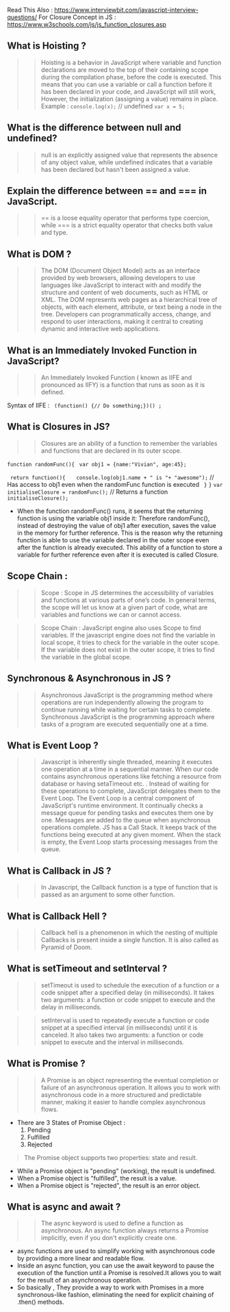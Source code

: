 Read This Also : https://www.interviewbit.com/javascript-interview-questions/
For Closure Concept in JS : https://www.w3schools.com/js/js_function_closures.asp


## What is Hoisting ?
>> Hoisting is a behavior in JavaScript where variable and function declarations are moved to the top of their containing scope during the compilation phase, before the code is executed. This means that you can use a variable or call a function before it has been declared in your code, and JavaScript will still work, However, the initialization (assigning a value) remains in place.
Example : 
            `` console.log(x); `` // undefined 
            `` var x = 5; ``

## What is the difference between null and undefined?
>> null is an explicitly assigned value that represents the absence of any object value, while undefined indicates that a variable has been declared but hasn't been assigned a value.

## Explain the difference between == and === in JavaScript.
>> == is a loose equality operator that performs type coercion, while === is a strict equality operator that checks both value and type.

## What is DOM ?
>> The DOM (Document Object Model) acts as an interface provided by web browsers, allowing developers to use languages like JavaScript to interact with and modify the structure and content of web documents, such as HTML or XML. The DOM represents web pages as a hierarchical tree of objects, with each element, attribute, or text being a node in the tree. Developers can programmatically access, change, and respond to user interactions, making it central to creating dynamic and interactive web applications.

## What is an Immediately Invoked Function in JavaScript?
>> An Immediately Invoked Function ( known as IIFE and pronounced as IIFY) is a function that runs as soon as it is defined.

Syntax of IIFE :
`` (function() {// Do something;})() ;``

## What is Closures in JS?
>> Closures are an ability of a function to remember the variables and functions that are declared in its outer scope.

` function randomFunc(){ `
`  var obj1 = {name:"Vivian", age:45}; `

`  return function(){ `
`    console.log(obj1.name + " is "+ "awesome"); ` // Has access to obj1 even when the randomFunc function is executed
`  } `
`}`
`var initialiseClosure = randomFunc();` // Returns a function
`initialiseClosure();` 

- When the function randomFunc() runs, it seems that the returning function is using the variable obj1 inside it:
Therefore randomFunc(), instead of destroying the value of obj1 after execution, saves the value in the memory for further reference. This is the reason why the returning function is able to use the variable declared in the outer scope even after the function is already executed.
This ability of a function to store a variable for further reference even after it is executed is called Closure. 

## Scope Chain :
>> Scope : Scope in JS determines the accessibility of variables and functions at various parts of one’s code.
In general terms, the scope will let us know at a given part of code, what are variables and functions we can or cannot access.

>> Scope Chain : JavaScript engine also uses Scope to find variables.
                 If the javascript engine does not find the variable in local scope, it tries to check for the variable in the outer scope. If the variable does not exist in the outer scope, it tries to find the variable in the global scope.

## Synchronous & Asynchronous in JS ?
>> Asynchronous JavaScript is the programming method where operations are run independently allowing the program to continue running while waiting for certain tasks to complete. Synchronous JavaScript is the programming approach where tasks of a program are executed sequentially one at a time.  

## What is Event Loop ?
>> Javascript is inherently single threaded, meaning it executes one operation at a time in a sequential manner. When our code contains asynchronous operations like fetching a resource from database or having setaTimeout etc. . Instead of waiting for these operations to complete, JavaScript delegates them to the Event Loop. The Event Loop is a central component of JavaScript's runtime environment. It continually checks a message queue for pending tasks and executes them one by one. Messages are added to the queue when asynchronous operations complete. JS has a Call Stack. It keeps track of the functions being executed at any given moment. When the stack is empty, the Event Loop starts processing messages from the queue.

## What is Callback in JS ?
>> In Javascript, the Callback function is a type of function that is passed as an argument to some other function.

## What is Callback Hell ?
>> Callback hell is a phenomenon in which the nesting of multiple Callbacks is present inside a single function. It is also called as Pyramid of Doom.

## What is setTimeout and setInterval ?
>> setTimeout is used to schedule the execution of a function or a code snippet after a specified delay (in milliseconds).
   It takes two arguments: a function or code snippet to execute and the delay in milliseconds.

>> setInterval is used to repeatedly execute a function or code snippet at a specified interval (in milliseconds) until it is   canceled.
   It also takes two arguments: a function or code snippet to execute and the interval in milliseconds.

## What is Promise ?
>> A Promise is an object representing the eventual completion or failure of an asynchronous operation.
   It allows you to work with asynchronous code in a more structured and predictable manner, making it easier to handle complex asynchronous flows.

-  There are 3 States of Promise Object : 
   1) Pending
   2) Fulfilled
   3) Rejected

> The Promise object supports two properties: state and result.
- While a Promise object is "pending" (working), the result is undefined.
- When a Promise object is "fulfilled", the result is a value.
- When a Promise object is "rejected", the result is an error object.

## What is async and await ?
>> The async keyword is used to define a function as asynchronous. An async function always returns a Promise implicitly, even if you don't explicitly create one.
-  async functions are used to simplify working with asynchronous code by providing a more linear and readable flow.
-  Inside an async function, you can use the await keyword to pause the execution of the function until a Promise is resolved.It allows you to wait for the result of an asynchronous operation.
-  So basically , They provide a way to work with Promises in a more synchronous-like fashion, eliminating the need for explicit chaining of 
.then() methods.

## 